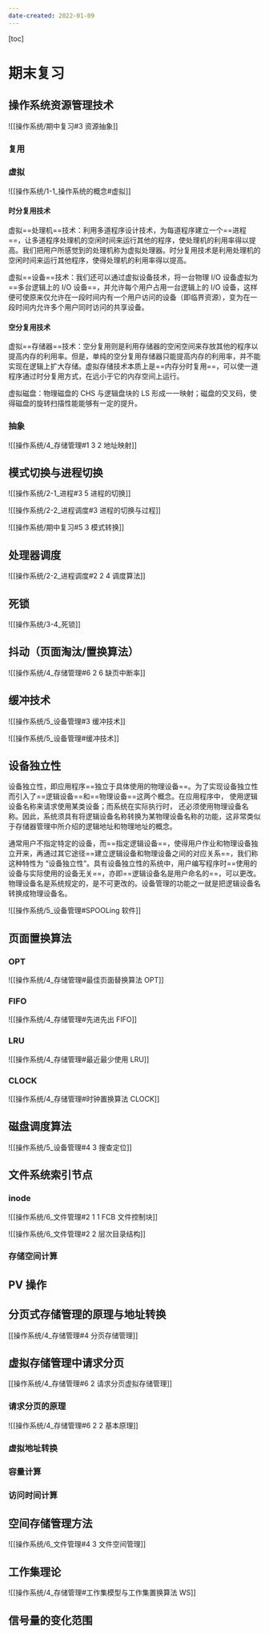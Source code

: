 ```yaml
---
date-created: 2022-01-09
---
```


[toc]

# 期末复习

## 操作系统资源管理技术

![[操作系统/期中复习#3 资源抽象]]

### 复用

### 虚拟

![[操作系统/1-1_操作系统的概念#虚拟]]

#### 时分复用技术

虚拟==处理机==技术：利用多道程序设计技术，为每道程序建立一个==进程==，让多道程序处理机的空闲时间来运行其他的程序，使处理机的利用率得以提高。我们把用户所感觉到的处理机称为虚拟处理器。时分复用技术是利用处理机的空闲时间来运行其他程序，使得处理机的利用率得以提高。

虚拟==设备==技术：我们还可以通过虚拟设备技术，将一台物理 I/O 设备虚拟为==多台逻辑上的 I/O 设备==，并允许每个用户占用一台逻辑上的 I/O 设备，这样便可使原来仅允许在一段时间内有一个用户访问的设备（即临界资源），变为在一段时间内允许多个用户同时访问的共享设备。

#### 空分复用技术

虚拟==存储器==技术：空分复用则是利用存储器的空闲空间来存放其他的程序以提高内存的利用率。但是，单纯的空分复用存储器只能提高内存的利用率，并不能实现在逻辑上扩大存储。虚拟存储技术本质上是==内存分时复用==，可以使一道程序通过时分复用方式，在远小于它的内存空间上运行。

虚拟磁盘：物理磁盘的 CHS 与逻辑盘块的 LS 形成一一映射；磁盘的交叉码，使得磁盘的旋转扫描性能能够有一定的提升。

### 抽象

![[操作系统/4_存储管理#1 3 2 地址映射]]

## 模式切换与进程切换

![[操作系统/2-1_进程#3 5 进程的切换]]

![[操作系统/2-2_进程调度#3 进程的切换与过程]]

![[操作系统/期中复习#5 3 模式转换]]

## 处理器调度

![[操作系统/2-2_进程调度#2 2 4 调度算法]]

## 死锁

![[操作系统/3-4_死锁]]

## 抖动（页面淘汰/置换算法）

![[操作系统/4_存储管理#6 2 6 缺页中断率]]

## 缓冲技术

![[操作系统/5_设备管理#3 缓冲技术]]

![[操作系统/5_设备管理#缓冲技术]]

## 设备独立性

设备独立性，即应用程序==独立于具体使用的物理设备==。为了实现设备独立性而引入了==逻辑设备==和==物理设备==这两个概念。在应用程序中， 使用逻辑设备名称来请求使用某类设备；而系统在实际执行时， 还必须使用物理设备名称。因此，系统须具有将逻辑设备名称转换为某物理设备名称的功能，这非常类似于存储器管理中所介绍的逻辑地址和物理地址的概念。

通常用户不指定特定的设备，而==指定逻辑设备==，使得用户作业和物理设备独立开来，再通过其它途径==建立逻辑设备和物理设备之间的对应关系==，我们称这种特性为 “设备独立性”。具有设备独立性的系统中，用户编写程序时==使用的设备与实际使用的设备无关==，亦即==逻辑设备名是用户命名的==，可以更改。物理设备名是系统规定的，是不可更改的。设备管理的功能之一就是把逻辑设备名转换成物理设备名。

![[操作系统/5_设备管理#SPOOLing 软件]]

## 页面置换算法

### OPT

![[操作系统/4_存储管理#最佳页面替换算法 OPT]]



### FIFO

![[操作系统/4_存储管理#先进先出 FIFO]]

### LRU

![[操作系统/4_存储管理#最近最少使用 LRU]]

### CLOCK

![[操作系统/4_存储管理#时钟置换算法 CLOCK]]

## 磁盘调度算法

![[操作系统/5_设备管理#4 3 搜查定位]]

## 文件系统索引节点

### inode

![[操作系统/6_文件管理#2 1 1 FCB 文件控制块]]

![[操作系统/6_文件管理#2 2 层次目录结构]]

### 存储空间计算



## PV 操作

## 分页式存储管理的原理与地址转换

[[操作系统/4_存储管理#4 分页存储管理]]

## 虚拟存储管理中请求分页

[[操作系统/4_存储管理#6 2 请求分页虚拟存储管理]]

### 请求分页的原理

![[操作系统/4_存储管理#6 2 2 基本原理]]

### 虚拟地址转换



### 容量计算

### 访问时间计算

## 空间存储管理方法

![[操作系统/6_文件管理#4 3 文件空间管理]]

## 工作集理论

![[操作系统/4_存储管理#工作集模型与工作集置换算法 WS]]

## 信号量的变化范围


